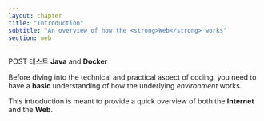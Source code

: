 ```yaml
---
layout: chapter
title: "Introduction"
subtitle: "An overview of how the <strong>Web</strong> works"
section: web
---
```


POST 테스트
**Java** and **Docker**

Before diving into the technical and practical aspect of coding, you need to have a **basic** understanding of how the underlying _environment_ works.

This introduction is meant to provide a quick overview of both the **Internet** and the **Web**.

